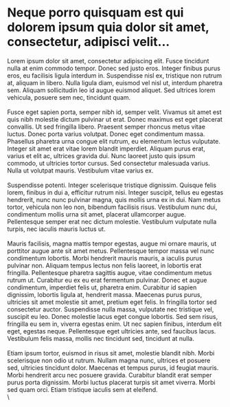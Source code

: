 # Neque porro quisquam est qui dolorem ipsum quia dolor sit amet, consectetur, adipisci velit...

Lorem ipsum dolor sit amet, consectetur adipiscing elit. Fusce tincidunt nulla at enim commodo tempor. Donec sed justo eros. Integer finibus purus eros, eu facilisis ligula interdum in. Suspendisse nisl ex, tristique non rutrum at, aliquam in libero. Nulla ligula diam, euismod vel nisl ut, interdum pharetra sem. Aliquam sollicitudin leo id augue euismod aliquet. Sed ultrices lorem vehicula, posuere sem nec, tincidunt quam.\
\
Fusce eget sapien porta, semper nibh id, semper velit. Vivamus sit amet est quis nibh molestie dictum pulvinar ut erat. Donec maximus est eget placerat convallis. Ut sed fringilla libero. Praesent semper rhoncus metus vitae luctus. Donec porta varius volutpat. Donec eget condimentum massa. Phasellus pharetra urna congue elit rutrum, eu elementum lectus vulputate. Integer sit amet erat vitae lorem blandit imperdiet. Aliquam purus erat, varius et elit ac, ultrices gravida dui. Nunc laoreet justo quis ipsum commodo, ut ultricies tortor cursus. Sed consectetur malesuada varius. Nulla ut volutpat mauris. Vestibulum vitae varius ex.\
\
Suspendisse potenti. Integer scelerisque tristique dignissim. Quisque felis lorem, finibus in dui a, efficitur rutrum nisi. Integer suscipit, tellus eu egestas hendrerit, nunc nunc pulvinar magna, quis mollis urna ex in dui. Nam metus tortor, vehicula non leo non, bibendum facilisis risus. Vestibulum nunc dui, condimentum mollis urna sit amet, placerat ullamcorper augue. Pellentesque semper erat nec dictum molestie. Vestibulum vulputate nulla turpis, nec iaculis mauris luctus ut.\
\
Mauris facilisis, magna mattis tempor egestas, augue mi ornare mauris, ut porttitor augue ante sit amet metus. Pellentesque tempor massa vel nunc condimentum lobortis. Morbi hendrerit mauris mauris, a iaculis purus pulvinar non. Aliquam tempus lectus non felis laoreet, in lobortis erat fringilla. Pellentesque pharetra sagittis augue, vitae condimentum metus rutrum ut. Curabitur eu ex eu erat fermentum pulvinar. Donec et augue condimentum, imperdiet felis ut, pharetra enim. Curabitur id sapien dignissim, lobortis ligula at, hendrerit massa. Maecenas purus purus, ultricies sit amet molestie sit amet, pretium eget felis. In fringilla tortor sed consectetur auctor. Suspendisse nulla massa, vulputate nec tristique vel, suscipit eu leo. Donec molestie lacus eget congue lobortis. Sed sem risus, fringilla eu sem in, viverra egestas enim. Ut nec sapien finibus, interdum elit eget, egestas neque. Pellentesque eget ultricies ante, sed faucibus lacus. Vestibulum felis massa, mollis nec tincidunt sed, tincidunt at nulla.\
\
Etiam ipsum tortor, euismod in risus sit amet, molestie blandit nibh. Morbi scelerisque non odio ut rutrum. Nullam magna nunc, ultrices et posuere sed, ultricies tincidunt dolor. Maecenas et tempus purus, id feugiat mauris. Morbi hendrerit arcu nec posuere gravida. Curabitur blandit erat semper purus porta dignissim. Morbi luctus placerat turpis sit amet viverra. Morbi sed quam orci. Etiam tristique iaculis sem at eleifend.\
\

